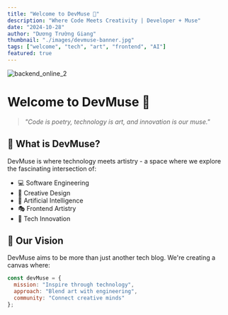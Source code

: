 ```yaml
---
title: "Welcome to DevMuse 🎨"
description: "Where Code Meets Creativity | Developer + Muse"
date: "2024-10-28"
author: "Dương Trường Giang"
thumbnail: "./images/devmuse-banner.jpg"
tags: ["welcome", "tech", "art", "frontend", "AI"]
featured: true
---
```


![backend_online_2](https://github.com/user-attachments/assets/08ea3c38-1819-4d1c-805a-4580f83c8725)

# Welcome to DevMuse 🎨

> *"Code is poetry, technology is art, and innovation is our muse."*

## 🌟 What is DevMuse?

DevMuse is where technology meets artistry - a space where we explore the fascinating intersection of:

- 💻 Software Engineering
- 🎨 Creative Design
- 🤖 Artificial Intelligence
- 🎭 Frontend Artistry
- 🚀 Tech Innovation

## 🎯 Our Vision

DevMuse aims to be more than just another tech blog. We're creating a canvas where:

```javascript
const devMuse = {
  mission: "Inspire through technology",
  approach: "Blend art with engineering",
  community: "Connect creative minds"
};
